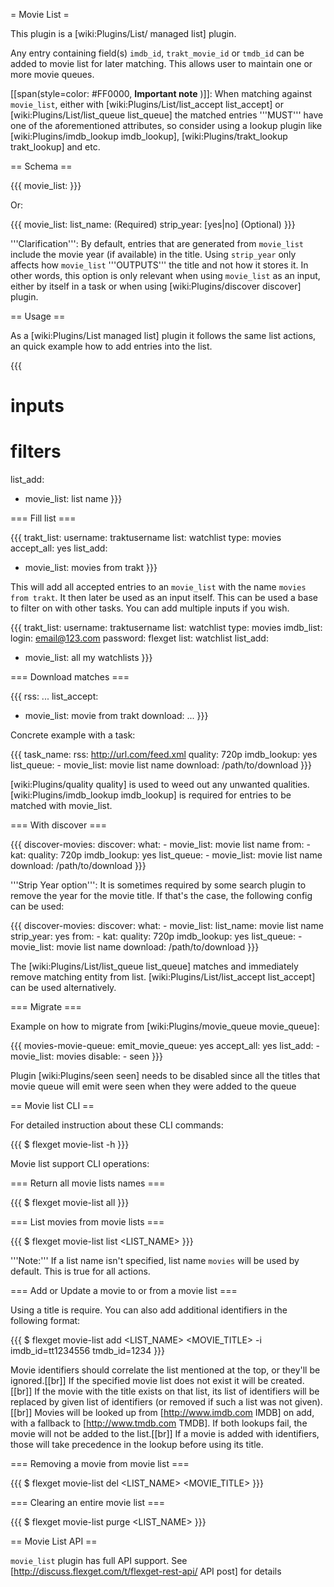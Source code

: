 = Movie List =

This plugin is a [wiki:Plugins/List/ managed list] plugin.

Any entry containing field(s) `imdb_id`, `trakt_movie_id` or `tmdb_id` can be added to movie list for later matching. This allows user to maintain one or more movie queues.

[[span(style=color: #FF0000, **Important note** )]]: When matching against `movie_list`, either with [wiki:Plugins/List/list_accept list_accept] or [wiki:Plugins/List/list_queue list_queue] the matched entries '''MUST''' have one of the aforementioned attributes, so consider using a lookup plugin like [wiki:Plugins/imdb_lookup imdb_lookup], [wiki:Plugins/trakt_lookup trakt_lookup] and etc. 

== Schema ==

{{{
movie_list: <NAME>
}}}

Or:

{{{
movie_list: 
  list_name: <NAME> (Required)
  strip_year: [yes|no] (Optional)
}}}

'''Clarification''': By default, entries that are generated from `movie_list` include the movie year (if available) in the title. Using `strip_year` only affects how `movie_list` '''OUTPUTS''' the title and not how it stores it. In other words, this option is only relevant when using `movie_list` as an input, either by itself in a task or when using [wiki:Plugins/discover discover] plugin.

== Usage ==

As a [wiki:Plugins/List managed list] plugin it follows the same list actions, an quick example how to add entries into the list.

{{{
# inputs
# filters
list_add: 
  - movie_list: list name
}}}

=== Fill list ===

{{{
trakt_list:
  username: traktusername
  list: watchlist
  type: movies 
accept_all: yes
list_add:
  - movie_list: movies from trakt
}}}

This will add all accepted entries to an `movie_list` with the name `movies from trakt`. It then later be used as an input itself. This can be used a base to filter on with other tasks. You can add multiple inputs if you wish.

{{{
trakt_list:
  username: traktusername
  list: watchlist
  type: movies 
imdb_list:
  login: email@123.com
  password: flexget
  list: watchlist
list_add:
  - movie_list: all my watchlists
}}}

=== Download matches ===

{{{
rss: ...
list_accept:
  - movie_list: movie from trakt
download: ...
}}}

Concrete example with a task:

{{{
task_name:
  rss: http://url.com/feed.xml
  quality: 720p
  imdb_lookup: yes
  list_queue:
    - movie_list: movie list name
  download: /path/to/download
}}}

[wiki:Plugins/quality quality] is used to weed out any unwanted qualities. [wiki:Plugins/imdb_lookup imdb_lookup] is required for entries to be matched with movie_list.

=== With discover ===

{{{
discover-movies:
  discover:
    what:
      - movie_list: movie list name
    from:
      - kat: <opts>
  quality: 720p
  imdb_lookup: yes
  list_queue:
    - movie_list: movie list name
  download: /path/to/download
}}}

'''Strip Year option''': It is sometimes required by some search plugin to remove the year for the movie title. If that's the case, the following config can be used:

{{{
discover-movies:
  discover:
    what:
      - movie_list: 
          list_name: movie list name
          strip_year: yes
    from:
      - kat: <opts>
  quality: 720p
  imdb_lookup: yes
  list_queue:
    - movie_list: movie list name
  download: /path/to/download
}}}

The [wiki:Plugins/List/list_queue list_queue] matches and immediately remove matching entity from list. [wiki:Plugins/List/list_accept list_accept] can be used alternatively.

=== Migrate ===

Example on how to migrate from [wiki:Plugins/movie_queue movie_queue]:

{{{
movies-movie-queue:
  emit_movie_queue: yes
  accept_all: yes
  list_add:
    - movie_list: movies
  disable: 
    - seen 
}}}

Plugin [wiki:Plugins/seen seen] needs to be disabled since all the titles that movie queue will emit were seen when they were added to the queue

== Movie list CLI ==

For detailed instruction about these CLI commands:

{{{
$ flexget movie-list -h
}}}

Movie list support CLI operations:

=== Return all movie lists names ===

{{{
$ flexget movie-list all
}}}

=== List movies from movie lists ===

{{{
$ flexget movie-list list <LIST_NAME>
}}}

'''Note:''' If a list name isn't specified, list name `movies` will be used by default. This is true for all actions.

=== Add or Update a movie to or from a movie list ===

Using a title is require. You can also add additional identifiers in the following format:

{{{
$ flexget movie-list add <LIST_NAME> <MOVIE_TITLE> -i imdb_id=tt1234556 tmdb_id=1234
}}}

Movie identifiers should correlate the list mentioned at the top, or they'll be ignored.[[br]]
If the specified movie list does not exist it will be created.[[br]]
If the movie with the title exists on that list, its list of identifiers will be replaced by given list of identifiers (or removed if such a list was not given). [[br]]
Movies will be looked up from [http://www.imdb.com IMDB] on add, with a fallback to [http://www.tmdb.com TMDB]. If both lookups fail, the movie will not be added to the list.[[br]]
If a movie is added with identifiers, those will take precedence in the lookup before using its title.

=== Removing a movie from movie list ===

{{{
$ flexget movie-list del <LIST_NAME> <MOVIE_TITLE>
}}}

=== Clearing an entire movie list ===

{{{
$ flexget movie-list purge <LIST_NAME>
}}}


== Movie List API ==

`movie_list` plugin has full API support. See [http://discuss.flexget.com/t/flexget-rest-api/ API post] for details